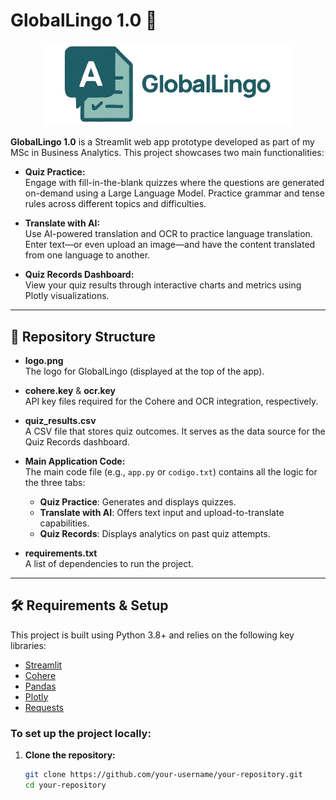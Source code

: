 # GlobalLingo 1.0 🚀

<div align="center">
  <img src="logo.png" alt="GlobalLingo Logo" width="400px">
</div>

**GlobalLingo 1.0** is a Streamlit web app prototype developed as part of my MSc in Business Analytics. This project showcases two main functionalities:

- **Quiz Practice:**  
  Engage with fill-in-the-blank quizzes where the questions are generated on-demand using a Large Language Model. Practice grammar and tense rules across different topics and difficulties.

- **Translate with AI:**  
  Use AI-powered translation and OCR to practice language translation. Enter text—or even upload an image—and have the content translated from one language to another.

- **Quiz Records Dashboard:**  
  View your quiz results through interactive charts and metrics using Plotly visualizations.

---

## 📂 Repository Structure

- **logo.png**  
  The logo for GlobalLingo (displayed at the top of the app).

- **cohere.key** & **ocr.key**  
  API key files required for the Cohere and OCR integration, respectively.

- **quiz_results.csv**  
  A CSV file that stores quiz outcomes. It serves as the data source for the Quiz Records dashboard.

- **Main Application Code:**  
  The main code file (e.g., `app.py` or `codigo.txt`) contains all the logic for the three tabs:
  - **Quiz Practice**: Generates and displays quizzes.
  - **Translate with AI**: Offers text input and upload-to-translate capabilities.
  - **Quiz Records**: Displays analytics on past quiz attempts.

- **requirements.txt**  
  A list of dependencies to run the project.

---

## 🛠️ Requirements & Setup

This project is built using Python 3.8+ and relies on the following key libraries:
- [Streamlit](https://streamlit.io/)
- [Cohere](https://cohere.ai/)
- [Pandas](https://pandas.pydata.org/)
- [Plotly](https://plotly.com/python/)
- [Requests](https://docs.python-requests.org/)

### To set up the project locally:

1. **Clone the repository:**
   ```bash
   git clone https://github.com/your-username/your-repository.git
   cd your-repository